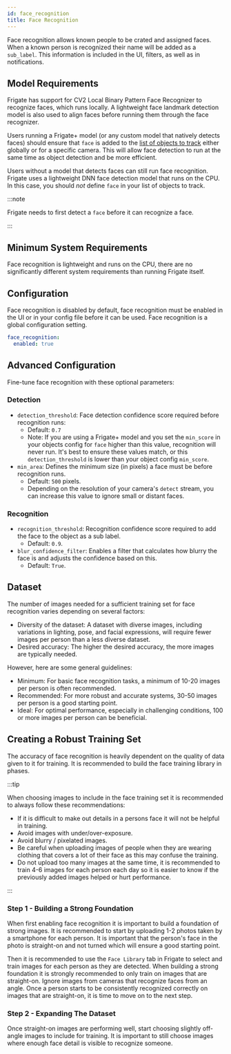 ```yaml
---
id: face_recognition
title: Face Recognition
---
```


Face recognition allows known people to be crated and assigned faces. When a known person is recognized their name will be added as a `sub_label`. This information is included in the UI, filters, as well as in notifications.

## Model Requirements

Frigate has support for CV2 Local Binary Pattern Face Recognizer to recognize faces, which runs locally. A lightweight face landmark detection model is also used to align faces before running them through the face recognizer.

Users running a Frigate+ model (or any custom model that natively detects faces) should ensure that `face` is added to the [list of objects to track](../plus/#available-label-types) either globally or for a specific camera. This will allow face detection to run at the same time as object detection and be more efficient.

Users without a model that detects faces can still run face recognition. Frigate uses a lightweight DNN face detection model that runs on the CPU. In this case, you should _not_ define `face` in your list of objects to track.

:::note

Frigate needs to first detect a `face` before it can recognize a face.

:::

## Minimum System Requirements

Face recognition is lightweight and runs on the CPU, there are no significantly different system requirements than running Frigate itself.

## Configuration

Face recognition is disabled by default, face recognition must be enabled in the UI or in your config file before it can be used. Face recognition is a global configuration setting.

```yaml
face_recognition:
  enabled: true
```

## Advanced Configuration

Fine-tune face recognition with these optional parameters:

### Detection

- `detection_threshold`: Face detection confidence score required before recognition runs:
  - Default: `0.7`
  - Note: If you are using a Frigate+ model and you set the `min_score` in your objects config for `face` higher than this value, recognition will never run. It's best to ensure these values match, or this `detection_threshold` is lower than your object config `min_score`.
- `min_area`: Defines the minimum size (in pixels) a face must be before recognition runs.
  - Default: `500` pixels.
  - Depending on the resolution of your camera's `detect` stream, you can increase this value to ignore small or distant faces.

### Recognition

- `recognition_threshold`: Recognition confidence score required to add the face to the object as a sub label.
  - Default: `0.9`.
- `blur_confidence_filter`: Enables a filter that calculates how blurry the face is and adjusts the confidence based on this.
  - Default: `True`.

## Dataset

The number of images needed for a sufficient training set for face recognition varies depending on several factors:

- Diversity of the dataset: A dataset with diverse images, including variations in lighting, pose, and facial expressions, will require fewer images per person than a less diverse dataset.
- Desired accuracy: The higher the desired accuracy, the more images are typically needed.

However, here are some general guidelines:

- Minimum: For basic face recognition tasks, a minimum of 10-20 images per person is often recommended.
- Recommended: For more robust and accurate systems, 30-50 images per person is a good starting point.
- Ideal: For optimal performance, especially in challenging conditions, 100 or more images per person can be beneficial.

## Creating a Robust Training Set

The accuracy of face recognition is heavily dependent on the quality of data given to it for training. It is recommended to build the face training library in phases.

:::tip

When choosing images to include in the face training set it is recommended to always follow these recommendations:

- If it is difficult to make out details in a persons face it will not be helpful in training.
- Avoid images with under/over-exposure.
- Avoid blurry / pixelated images.
- Be careful when uploading images of people when they are wearing clothing that covers a lot of their face as this may confuse the training.
- Do not upload too many images at the same time, it is recommended to train 4-6 images for each person each day so it is easier to know if the previously added images helped or hurt performance.

:::

### Step 1 - Building a Strong Foundation

When first enabling face recognition it is important to build a foundation of strong images. It is recommended to start by uploading 1-2 photos taken by a smartphone for each person. It is important that the person's face in the photo is straight-on and not turned which will ensure a good starting point.

Then it is recommended to use the `Face Library` tab in Frigate to select and train images for each person as they are detected. When building a strong foundation it is strongly recommended to only train on images that are straight-on. Ignore images from cameras that recognize faces from an angle. Once a person starts to be consistently recognized correctly on images that are straight-on, it is time to move on to the next step.

### Step 2 - Expanding The Dataset

Once straight-on images are performing well, start choosing slightly off-angle images to include for training. It is important to still choose images where enough face detail is visible to recognize someone.
